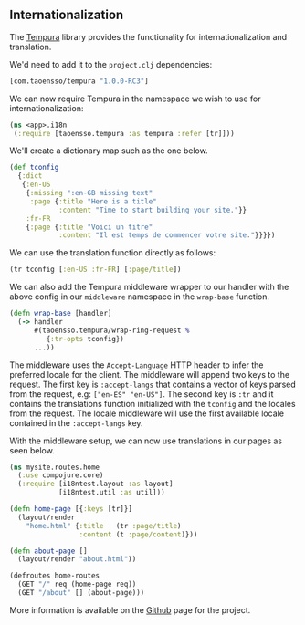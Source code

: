 ## Internationalization

The [Tempura](https://github.com/ptaoussanis/tempura) library provides
the functionality for internationalization and translation.

We'd need to add it to the `project.clj` dependencies:

```clojure
[com.taoensso/tempura "1.0.0-RC3"]
```

We can now require Tempura in the namespace we wish to use for internationalization:
```clojure
(ns <app>.i18n
 (:require [taoensso.tempura :as tempura :refer [tr]]))
```

We'll create a dictionary map such as the one below.

```clojure
(def tconfig
  {:dict
   {:en-US
    {:missing ":en-GB missing text"
     :page {:title "Here is a title"
            :content "Time to start building your site."}}
    :fr-FR
    {:page {:title "Voici un titre"
            :content "Il est temps de commencer votre site."}}}})
```

We can use the translation function directly as follows:

```clojure 
(tr tconfig [:en-US :fr-FR] [:page/title])
 ```

We can also add the Tempura middleware wrapper to our handler with the above config in our `middleware` namespace in
the `wrap-base` function.

```clojure
(defn wrap-base [handler]
  (-> handler
      #(taoensso.tempura/wrap-ring-request %
         {:tr-opts tconfig})
      ...))
```

The middleware uses the `Accept-Language` HTTP header to infer the preferred locale for the client.
The middleware will append two keys to the request. The first key is `:accept-langs` that contains
a vector of keys parsed from the request, e.g: `["en-ES" "en-US"]`. The second key is `:tr` and it
contains the translations function initialized with the `tconfig` and the locales from the request.
The locale middleware will use the first available locale contained in the `:accept-langs` key.

With the middleware setup, we can now use translations in our pages as seen below.

```clojure
(ns mysite.routes.home
  (:use compojure.core)
  (:require [i18ntest.layout :as layout]
            [i18ntest.util :as util]))

(defn home-page [{:keys [tr]}]
  (layout/render
    "home.html" {:title   (tr :page/title)
                 :content (t :page/content)}))

(defn about-page []
  (layout/render "about.html"))

(defroutes home-routes
  (GET "/" req (home-page req))
  (GET "/about" [] (about-page)))
```

More information is available on the [Github](https://github.com/ptaoussanis/tempura) page for the project.
